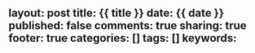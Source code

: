 layout: post
title: {{ title }}
date: {{ date }}
published: false
comments: true
sharing: true
footer: true
categories: []
tags: []
keywords: 
------------